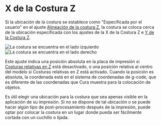 X de la Costura Z
====
Si la ubicación de la costura se establece como "Especificada por el usuario" en el ajuste [Alineación de la costura Z](z_seam_type.md), la costura se coloca cerca de la ubicación especificada con los ajustes de la X de la Costura Z e [Y de la Costura Z](z_seam_y.md).

<!--screenshot {
"image_path": "z_seam_x_left.png",
"models": [
    {
        "script": "rod_holder.scad",
        "transformation": ["rotateZ(-90)"]
    }
],
"camera_position": [-55, 128, 40],
"settings": {
    "z_seam_type": "back",
    "z_seam_position": "left"
},
"colours": 64
}-->
<!--screenshot {
"image_path": "z_seam_x_right.png",
"models": [
    {
        "script": "rod_holder.scad",
        "transformation": ["rotateZ(-90)"]
    }
],
"camera_position": [55, 128, 40],
"settings": {
    "z_seam_type": "back",
    "z_seam_position": "right"
},
"colours": 64
}-->
![La costura se encuentra en el lado izquierdo](../images/z_seam_x_left.png)
![La costura se encuentra en el lado derecho](../images/z_seam_x_right.png)

Este ajuste indica una posición absoluta en la placa de impresión si [Costuras relativas en Z](z_seam_relative.md) está desactivado, o una posición relativa al centro del modelo si Costuras relativas en Z está activado. Cuando la posición es absoluta, la coordenada está en el sistema de coordenadas de g-code, que es diferente de las coordenadas que Cura muestra para la colocación de objetos.

Es útil elegir una ubicación para la costura que sea apenas visible en la aplicación de su impresión. Si no se dispone de tal ubicación o se puede hacer algún tipo de post-procesamiento después de la impresión, puede optar por colocar la costura en un lugar donde pueda ser fácilmente cortada con un cuchillo o lijada.